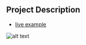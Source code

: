 ## Project Description

* [live example](https://partybrasil.github.io/website-templates/relic-portal/)

![alt text](https://github.com/learning-zone/Website-Templates/blob/master/assets/Relic.png "Relic")
